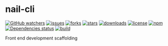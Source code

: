 # nail-cli

[![GitHub watchers](https://img.shields.io/github/watchers/halo-design/nail-cli.svg)](https://github.com/halo-design/nail-cli)
[![issues](https://img.shields.io/github/issues/halo-design/nail-cli.svg)](https://github.com/halo-design/nail-cli)
[![forks](https://img.shields.io/github/forks/halo-design/nail-cli.svg)](https://github.com/halo-design/nail-cli)
[![stars](https://img.shields.io/github/stars/halo-design/nail-cli.svg)](https://github.com/halo-design/nail-cli)
[![downloads](https://img.shields.io/github/downloads/halo-design/nail-cli/total.svg)](https://github.com/halo-design/nail-cli)
[![license](https://img.shields.io/badge/license-MIT-blue.svg)](https://github.com/halo-design/nail-cli)
[![npm](https://img.shields.io/npm/v/npm.svg)](https://github.com/halo-design/nail-cli)
[![Dependencies status](https://david-dm.org/halo-design/nail-cli/status.svg)](https://david-dm.org/halo-design/nail-cli)
[![build](https://www.travis-ci.org/halo-design/nail-cli.svg?branch=master)](https://github.com/halo-design/nail-cli)

Front end development scaffolding
